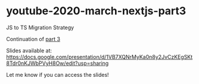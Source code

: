 # youtube-2020-march-nextjs-part3
JS to TS Migration Strategy

Continuation of [part 3](https://github.com/bmvantunes/youtube-2020-feb-nextjs-part2)

Slides available at: https://docs.google.com/presentation/d/1VB7XQNrMyKa0n8y2JvCzKEgSKt8Tdr0nKJWbPVyH8Ow/edit?usp=sharing

Let me know if you can access the slides!
